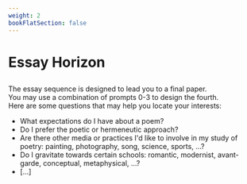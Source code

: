```yaml
---
weight: 2
bookFlatSection: false
---
```


# Essay Horizon

<p style="margin-left:0; margin-top:2em;">
The essay sequence is designed to lead you to a final paper.<br>
You may use a combination of prompts 0-3 to design the fourth.<br>
Here are some questions that may help you locate your interests:

* What expectations do I have about a poem?
* Do I prefer the poetic or hermeneutic approach?
* Are there other media or practices I'd like to involve in my study of poetry: painting, photography, song, science, sports, ...?
* Do I gravitate towards certain schools: romantic, modernist, avant-garde, conceptual, metaphysical, ...?
* [...]

</p>
